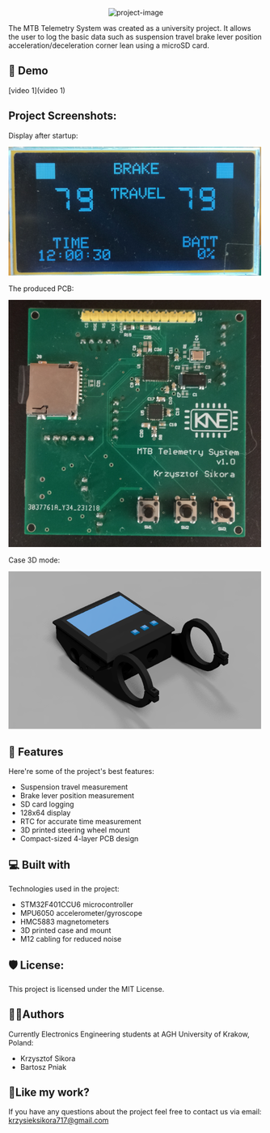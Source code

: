 <p align="center"><img src="https://socialify.git.ci/411568/MTB-Telemetry-System/image?description=1&amp;font=Jost&amp;language=1&amp;name=1&amp;pattern=Circuit%20Board&amp;theme=Dark" alt="project-image"></p>

<p id="description">The MTB Telemetry System was created as a university project. It allows the user to log the basic data such as suspension travel brake lever position acceleration/deceleration corner lean using a microSD card.</p>

<h2>🚀 Demo</h2>

[video 1](video 1)

<h2>Project Screenshots:</h2>

Display after startup:

<img src="/Images/display_image.jpg" width="500">

The produced PCB:

<img src="/Images/pcb_image.jpg" width="500">

Case 3D mode:

<img src="/Images/case_model_image.PNG" width="500">
  
<h2>🧐 Features</h2>

Here're some of the project's best features:

*   Suspension travel measurement
*   Brake lever position measurement
*   SD card logging
*   128x64 display
*   RTC for accurate time measurement
*   3D printed steering wheel mount
*   Compact-sized 4-layer PCB design

  
<h2>💻 Built with</h2>

Technologies used in the project:

*   STM32F401CCU6 microcontroller
*   MPU6050 accelerometer/gyroscope
*   HMC5883 magnetometers
*   3D printed case and mount
*   M12 cabling for reduced noise

<h2>🛡️ License:</h2>

This project is licensed under the MIT License.


<h2> 🙋‍♂️Authors </h2>

Currently Electronics Engineering students at AGH University of Krakow, Poland:
- Krzysztof Sikora
- Bartosz Pniak

<h2>💖Like my work?</h2>

If you have any questions about the project feel free to contact us via email: krzysieksikora717@gmail.com